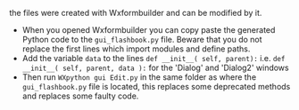 the files were created with Wxformbuilder and can be modified by it.

- When you opened Wxformbuilder you can copy paste the generated Python code to the `gui_flashbook.py` file. Beware that you do not replace the first lines which import modules and define paths. 
- Add the variable `data` to the lines `def __init__( self, parent):` i.e. `def __init__( self, parent, data ):` for the 'Dialog' and 'Dialog2' windows
- Then run `WXpython gui Edit.py` in the same folder as where the `gui_flashbook.py` file is located, this replaces some deprecated methods and replaces some faulty code.
